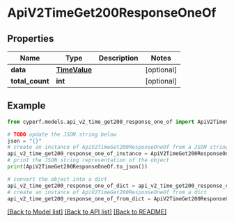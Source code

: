 # ApiV2TimeGet200ResponseOneOf


## Properties

Name | Type | Description | Notes
------------ | ------------- | ------------- | -------------
**data** | [**TimeValue**](TimeValue.md) |  | [optional] 
**total_count** | **int** |  | [optional] 

## Example

```python
from cyperf.models.api_v2_time_get200_response_one_of import ApiV2TimeGet200ResponseOneOf

# TODO update the JSON string below
json = "{}"
# create an instance of ApiV2TimeGet200ResponseOneOf from a JSON string
api_v2_time_get200_response_one_of_instance = ApiV2TimeGet200ResponseOneOf.from_json(json)
# print the JSON string representation of the object
print(ApiV2TimeGet200ResponseOneOf.to_json())

# convert the object into a dict
api_v2_time_get200_response_one_of_dict = api_v2_time_get200_response_one_of_instance.to_dict()
# create an instance of ApiV2TimeGet200ResponseOneOf from a dict
api_v2_time_get200_response_one_of_from_dict = ApiV2TimeGet200ResponseOneOf.from_dict(api_v2_time_get200_response_one_of_dict)
```
[[Back to Model list]](../README.md#documentation-for-models) [[Back to API list]](../README.md#documentation-for-api-endpoints) [[Back to README]](../README.md)


